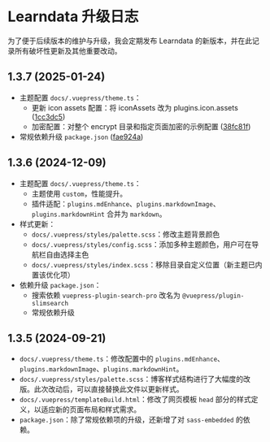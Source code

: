 # Learndata 升级日志

为了便于后续版本的维护与升级，我会定期发布 Learndata 的新版本，并在此记录所有破坏性更新及其他重要改动。

## 1.3.7 (2025-01-24)

- 主题配置 `docs/.vuepress/theme.ts`：
  - 更新 icon assets 配置：将 iconAssets 改为 plugins.icon.assets ([1cc3dc5](https://github.com/rockbenben/LearnData/commit/1cc3dc5c5a0a8b7443196e4e3f8b1034627bc4be))
  - 加密配置：对整个 encrypt 目录和指定页面加密的示例配置 ([38fc81f](https://github.com/rockbenben/LearnData/commit/38fc81f6c224f0cc2ae752d672e96c1fd15a9567))
- 常规依赖升级 `package.json` ([fae924a](https://github.com/rockbenben/LearnData/commit/fae924a740419fb2b44fe909eacd7d01522ff1ed))

## 1.3.6 (2024-12-09)

- 主题配置 `docs/.vuepress/theme.ts`：
  - 主题使用 `custom`，性能提升。
  - 插件适配：`plugins.mdEnhance`、`plugins.markdownImage`、`plugins.markdownHint` 合并为 `markdown`。
- 样式更新：
  - `docs/.vuepress/styles/palette.scss`：修改主题背景颜色
  - `docs/.vuepress/styles/config.scss`：添加多种主题颜色，用户可在导航栏自由选择主色
  - `docs/.vuepress/styles/index.scss`：移除目录自定义位置（新主题已内置该优化项）
- 依赖升级 `package.json`：
  - 搜索依赖 `vuepress-plugin-search-pro` 改名为 `@vuepress/plugin-slimsearch`
  - 常规依赖升级

## 1.3.5 (2024-09-21)

- `docs/.vuepress/theme.ts`：修改配置中的 `plugins.mdEnhance`、`plugins.markdownImage`、`plugins.markdownHint`。
- `docs/.vuepress/styles/palette.scss`：博客样式结构进行了大幅度的改版。此次改动后，可以直接替换此文件以更新样式。
- `docs/.vuepress/templateBuild.html`：修改了网页模板 `head` 部分的样式定义，以适应新的页面布局和样式需求。
- `package.json`：除了常规依赖项的升级，还新增了对 `sass-embedded` 的依赖。
